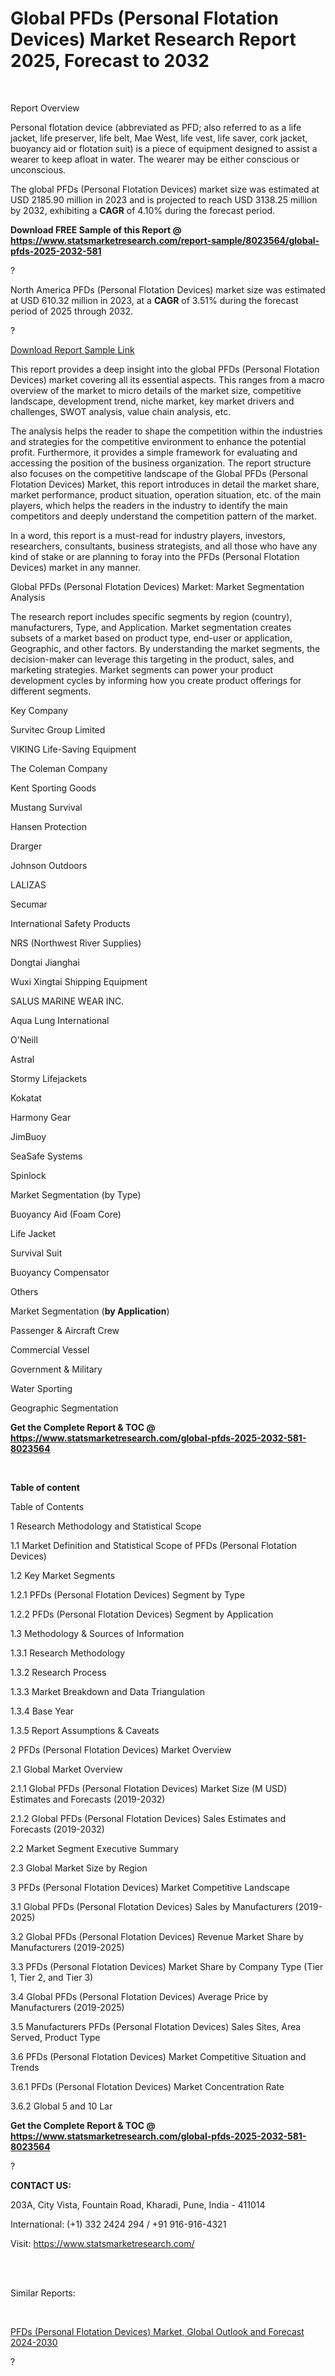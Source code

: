 <h1>Global PFDs (Personal Flotation Devices) Market Research Report 2025, Forecast to 2032</h1><br/><p>Report Overview</p>
 
 
 
 <p>Personal flotation device (abbreviated as PFD; also referred to as a life jacket, life preserver, life belt, Mae West, life vest, life saver, cork jacket, buoyancy aid or flotation suit) is a piece of equipment designed to assist a wearer to keep afloat in water. The wearer may be either conscious or unconscious.</p>
 
 
 
 <p>The global PFDs (Personal Flotation Devices) market size was estimated at USD 2185.90 million in 2023 and is projected to reach USD 3138.25 million by 2032, exhibiting a <strong>CAGR</strong> of 4.10% during the forecast period.</p>
 
 
 
 <div><b>Download FREE Sample of this Report @ <a href="https://www.statsmarketresearch.com/download-free-sample/8023564/global-pfds-2025-2032-581">https://www.statsmarketresearch.com/report-sample/8023564/global-pfds-2025-2032-581</a></b></div>
 
 
 
 <p>? </p>
 
 
 
 <p>North America PFDs (Personal Flotation Devices) market size was estimated at USD 610.32 million in 2023, at a <strong>CAGR</strong> of 3.51% during the forecast period of 2025 through 2032.</p>
 
 
 
 <p>? </p>
 
 
 
 <p><a href="https://www.statsmarketresearch.com/download-free-sample/8023564/global-pfds-2025-2032-581">Download Report Sample Link</a></p>
 
 
 
 <p>This report provides a deep insight into the global PFDs (Personal Flotation Devices) market covering all its essential aspects. This ranges from a macro overview of the market to micro details of the market size, competitive landscape, development trend, niche market, key market drivers and challenges, SWOT analysis, value chain analysis, etc.</p>
 
 
 
 <p>The analysis helps the reader to shape the competition within the industries and strategies for the competitive environment to enhance the potential profit. Furthermore, it provides a simple framework for evaluating and accessing the position of the business organization. The report structure also focuses on the competitive landscape of the Global PFDs (Personal Flotation Devices) Market, this report introduces in detail the market share, market performance, product situation, operation situation, etc. of the main players, which helps the readers in the industry to identify the main competitors and deeply understand the competition pattern of the market.</p>
 
 
 
 <p>In a word, this report is a must-read for industry players, investors, researchers, consultants, business strategists, and all those who have any kind of stake or are planning to foray into the PFDs (Personal Flotation Devices) market in any manner.</p>
 
 
 
 <p>Global PFDs (Personal Flotation Devices) Market: Market Segmentation Analysis</p>
 
 
 
 <p>The research report includes specific segments by region (country), manufacturers, Type, and Application. Market segmentation creates subsets of a market based on product type, end-user or application, Geographic, and other factors. By understanding the market segments, the decision-maker can leverage this targeting in the product, sales, and marketing strategies. Market segments can power your product development cycles by informing how you create product offerings for different segments.</p>
 
 
 
 <p>Key Company</p>
 
 
 
 <p>Survitec Group Limited</p>
 
 
 
 <p>VIKING Life-Saving Equipment</p>
 
 
 
 <p>The Coleman Company</p>
 
 
 
 <p>Kent Sporting Goods</p>
 
 
 
 <p>Mustang Survival</p>
 
 
 
 <p>Hansen Protection</p>
 
 
 
 <p>Drarger</p>
 
 
 
 <p>Johnson Outdoors</p>
 
 
 
 <p>LALIZAS</p>
 
 
 
 <p>Secumar</p>
 
 
 
 <p>International Safety Products</p>
 
 
 
 <p>NRS (Northwest River Supplies)</p>
 
 
 
 <p>Dongtai Jianghai</p>
 
 
 
 <p>Wuxi Xingtai Shipping Equipment</p>
 
 
 
 <p>SALUS MARINE WEAR INC.</p>
 
 
 
 <p>Aqua Lung International</p>
 
 
 
 <p>O&#39;Neill</p>
 
 
 
 <p>Astral</p>
 
 
 
 <p>Stormy Lifejackets</p>
 
 
 
 <p>Kokatat</p>
 
 
 
 <p>Harmony Gear</p>
 
 
 
 <p>JimBuoy</p>
 
 
 
 <p>SeaSafe Systems</p>
 
 
 
 <p>Spinlock</p>
 
 
 
 <p>Market Segmentation (by Type)</p>
 
 
 
 <p>Buoyancy Aid (Foam Core)</p>
 
 
 
 <p>Life Jacket</p>
 
 
 
 <p>Survival Suit</p>
 
 
 
 <p>Buoyancy Compensator</p>
 
 
 
 <p>Others</p>
 
 
 
 <p>Market Segmentation (<strong>by Application</strong>)</p>
 
 
 
 <p>Passenger & Aircraft Crew</p>
 
 
 
 <p>Commercial Vessel</p>
 
 
 
 <p>Government & Military</p>
 
 
 
 <p>Water Sporting</p>
 
 
 
 <p>Geographic Segmentation</p>
 
 
 
 <div><b>Get the Complete Report & TOC @ <a href="https://www.statsmarketresearch.com/global-pfds-2025-2032-581-8023564">https://www.statsmarketresearch.com/global-pfds-2025-2032-581-8023564</a></b></div>
 
 
 
 <p><br />
 
 <b>Table of content</b></p>
 
 
 
 <p>Table of Contents<br />
 
 1 Research Methodology and Statistical Scope<br />
 
 1.1 Market Definition and Statistical Scope of PFDs (Personal Flotation Devices)<br />
 
 1.2 Key Market Segments<br />
 
 1.2.1 PFDs (Personal Flotation Devices) Segment by Type<br />
 
 1.2.2 PFDs (Personal Flotation Devices) Segment by Application<br />
 
 1.3 Methodology & Sources of Information<br />
 
 1.3.1 Research Methodology<br />
 
 1.3.2 Research Process<br />
 
 1.3.3 Market Breakdown and Data Triangulation<br />
 
 1.3.4 Base Year<br />
 
 1.3.5 Report Assumptions & Caveats<br />
 
 2 PFDs (Personal Flotation Devices) Market Overview<br />
 
 2.1 Global Market Overview<br />
 
 2.1.1 Global PFDs (Personal Flotation Devices) Market Size (M USD) Estimates and Forecasts (2019-2032)<br />
 
 2.1.2 Global PFDs (Personal Flotation Devices) Sales Estimates and Forecasts (2019-2032)<br />
 
 2.2 Market Segment Executive Summary<br />
 
 2.3 Global Market Size by Region<br />
 
 3 PFDs (Personal Flotation Devices) Market Competitive Landscape<br />
 
 3.1 Global PFDs (Personal Flotation Devices) Sales by Manufacturers (2019-2025)<br />
 
 3.2 Global PFDs (Personal Flotation Devices) Revenue Market Share by Manufacturers (2019-2025)<br />
 
 3.3 PFDs (Personal Flotation Devices) Market Share by Company Type (Tier 1, Tier 2, and Tier 3)<br />
 
 3.4 Global PFDs (Personal Flotation Devices) Average Price by Manufacturers (2019-2025)<br />
 
 3.5 Manufacturers PFDs (Personal Flotation Devices) Sales Sites, Area Served, Product Type<br />
 
 3.6 PFDs (Personal Flotation Devices) Market Competitive Situation and Trends<br />
 
 3.6.1 PFDs (Personal Flotation Devices) Market Concentration Rate<br />
 
 3.6.2 Global 5 and 10 Lar</p>
 
 
 
 <div><b>Get the Complete Report & TOC @ <a href="https://www.statsmarketresearch.com/global-pfds-2025-2032-581-8023564">https://www.statsmarketresearch.com/global-pfds-2025-2032-581-8023564</a></b></div>
 
 
 
 <p>? </p>
 
 
 
 <p><b>CONTACT US:</b><br />
 
 203A, City Vista, Fountain Road, Kharadi, Pune, India - 411014<br />
 
 International: (+1) 332 2424 294 / +91 916-916-4321<br />
 
 Visit: <a href="https://www.statsmarketresearch.com/">https://www.statsmarketresearch.com/</a><br />
 
 <br />
 
 <br />
 
 Similar Reports:<br />
 
 <br />
 
 <a href="https://www.statsmarketresearch.com/global-pfds-forecast-2024-2030-868-7901065">PFDs (Personal Flotation Devices) Market, Global Outlook and Forecast 2024-2030</a><br />
 
 ? </p>